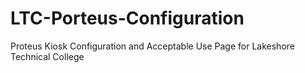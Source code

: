 # LTC-Porteus-Configuration
Proteus Kiosk Configuration and Acceptable Use Page for Lakeshore Technical College

